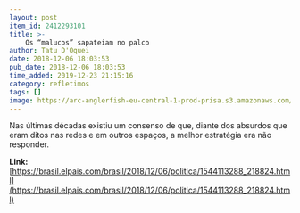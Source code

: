 ```yaml
---
layout: post
item_id: 2412293101
title: >-
    Os “malucos” sapateiam no palco
author: Tatu D'Oquei
date: 2018-12-06 18:03:53
pub_date: 2018-12-06 18:03:53
time_added: 2019-12-23 21:15:16
category: refletimos
tags: []
image: https://arc-anglerfish-eu-central-1-prod-prisa.s3.amazonaws.com/public/3QNITZDZPLQKW2DQZUZAKYONZM.jpg
---
```


Nas últimas décadas existiu um consenso de que, diante dos absurdos que eram ditos nas redes e em outros espaços, a melhor estratégia era não responder.

**Link:** [https://brasil.elpais.com/brasil/2018/12/06/politica/1544113288_218824.html](https://brasil.elpais.com/brasil/2018/12/06/politica/1544113288_218824.html)


